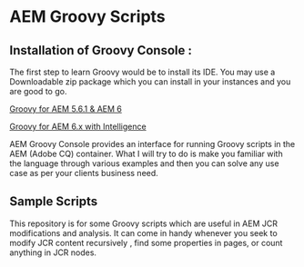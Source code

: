 # AEM Groovy Scripts

## Installation of Groovy Console :

The first step to learn Groovy would be to install its IDE. You may use a Downloadable zip package which you can install in your instances and you are good to go.

[Groovy for AEM 5.6.1 & AEM 6](https://github.com/OlsonDigital/aem-groovy-console/downloads)

[Groovy for AEM 6.x with Intelligence](https://github.com/OlsonDigital/aem-groovy-console)

AEM Groovy Console provides an interface for running Groovy scripts in the AEM (Adobe CQ) container. What I will try to do is make you familiar with the language through various examples and then you can solve any use case as per your clients business need.

## Sample Scripts
This repository is for some Groovy scripts which are useful in AEM JCR modifications and analysis. It can come in handy whenever you seek to modify JCR content recursively , find some properties in pages, or count anything in JCR nodes.  
